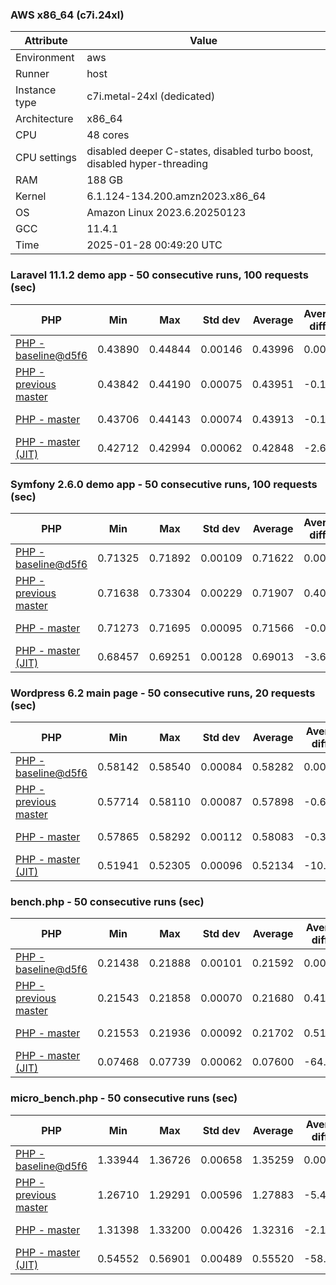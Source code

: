 ### AWS x86_64 (c7i.24xl)

|  Attribute    |     Value      |
|---------------|----------------|
| Environment   |aws|
| Runner        |host|
| Instance type |c7i.metal-24xl (dedicated)|
| Architecture  |x86_64
| CPU           |48 cores|
| CPU settings  |disabled deeper C-states, disabled turbo boost, disabled hyper-threading|
| RAM           |188 GB|
| Kernel        |6.1.124-134.200.amzn2023.x86_64|
| OS            |Amazon Linux 2023.6.20250123|
| GCC           |11.4.1|
| Time          |2025-01-28 00:49:20 UTC|

### Laravel 11.1.2 demo app - 50 consecutive runs, 100 requests (sec)

|     PHP     |     Min     |     Max     |    Std dev   |   Average  |  Average diff % |   Median   | Median diff % |     Memory    |
|-------------|-------------|-------------|--------------|------------|-----------------|------------|---------------|---------------|
|[PHP - baseline@d5f6](https://github.com/php/php-src/commit/d5f6e56610)|0.43890|0.44844|0.00146|0.43996|0.00%|0.43967|0.00%|41.86 MB|
|[PHP - previous master](https://github.com/php/php-src/commit/60ee42eb3e)|0.43842|0.44190|0.00075|0.43951|-0.10%|0.43939|-0.06%|41.76 MB|
|[PHP - master](https://github.com/php/php-src/commit/06c41ec6c5)|0.43706|0.44143|0.00074|0.43913|-0.19%|0.43906|-0.14%|41.83 MB|
|[PHP - master (JIT)](https://github.com/php/php-src/commit/06c41ec6c5)|0.42712|0.42994|0.00062|0.42848|-2.61%|0.42849|-2.54%|50.79 MB|

### Symfony 2.6.0 demo app - 50 consecutive runs, 100 requests (sec)

|     PHP     |     Min     |     Max     |    Std dev   |   Average  |  Average diff % |   Median   | Median diff % |     Memory    |
|-------------|-------------|-------------|--------------|------------|-----------------|------------|---------------|---------------|
|[PHP - baseline@d5f6](https://github.com/php/php-src/commit/d5f6e56610)|0.71325|0.71892|0.00109|0.71622|0.00%|0.71610|0.00%|37.39 MB|
|[PHP - previous master](https://github.com/php/php-src/commit/60ee42eb3e)|0.71638|0.73304|0.00229|0.71907|0.40%|0.71884|0.38%|37.46 MB|
|[PHP - master](https://github.com/php/php-src/commit/06c41ec6c5)|0.71273|0.71695|0.00095|0.71566|-0.08%|0.71585|-0.04%|37.52 MB|
|[PHP - master (JIT)](https://github.com/php/php-src/commit/06c41ec6c5)|0.68457|0.69251|0.00128|0.69013|-3.64%|0.69023|-3.61%|44.52 MB|

### Wordpress 6.2 main page - 50 consecutive runs, 20 requests (sec)

|     PHP     |     Min     |     Max     |    Std dev   |   Average  |  Average diff % |   Median   | Median diff % |     Memory    |
|-------------|-------------|-------------|--------------|------------|-----------------|------------|---------------|---------------|
|[PHP - baseline@d5f6](https://github.com/php/php-src/commit/d5f6e56610)|0.58142|0.58540|0.00084|0.58282|0.00%|0.58270|0.00%|43.01 MB|
|[PHP - previous master](https://github.com/php/php-src/commit/60ee42eb3e)|0.57714|0.58110|0.00087|0.57898|-0.66%|0.57898|-0.64%|42.85 MB|
|[PHP - master](https://github.com/php/php-src/commit/06c41ec6c5)|0.57865|0.58292|0.00112|0.58083|-0.34%|0.58088|-0.31%|42.92 MB|
|[PHP - master (JIT)](https://github.com/php/php-src/commit/06c41ec6c5)|0.51941|0.52305|0.00096|0.52134|-10.55%|0.52134|-10.53%|62.47 MB|

### bench.php - 50 consecutive runs (sec)

|     PHP     |     Min     |     Max     |    Std dev   |   Average  |  Average diff % |   Median   | Median diff % |     Memory    |
|-------------|-------------|-------------|--------------|------------|-----------------|------------|---------------|---------------|
|[PHP - baseline@d5f6](https://github.com/php/php-src/commit/d5f6e56610)|0.21438|0.21888|0.00101|0.21592|0.00%|0.21561|0.00%|26.18 MB|
|[PHP - previous master](https://github.com/php/php-src/commit/60ee42eb3e)|0.21543|0.21858|0.00070|0.21680|0.41%|0.21681|0.56%|26.12 MB|
|[PHP - master](https://github.com/php/php-src/commit/06c41ec6c5)|0.21553|0.21936|0.00092|0.21702|0.51%|0.21690|0.60%|26.19 MB|
|[PHP - master (JIT)](https://github.com/php/php-src/commit/06c41ec6c5)|0.07468|0.07739|0.00062|0.07600|-64.80%|0.07585|-64.82%|27.28 MB|

### micro_bench.php - 50 consecutive runs (sec)

|     PHP     |     Min     |     Max     |    Std dev   |   Average  |  Average diff % |   Median   | Median diff % |     Memory    |
|-------------|-------------|-------------|--------------|------------|-----------------|------------|---------------|---------------|
|[PHP - baseline@d5f6](https://github.com/php/php-src/commit/d5f6e56610)|1.33944|1.36726|0.00658|1.35259|0.00%|1.35134|0.00%|20.44 MB|
|[PHP - previous master](https://github.com/php/php-src/commit/60ee42eb3e)|1.26710|1.29291|0.00596|1.27883|-5.45%|1.27776|-5.44%|20.38 MB|
|[PHP - master](https://github.com/php/php-src/commit/06c41ec6c5)|1.31398|1.33200|0.00426|1.32316|-2.18%|1.32269|-2.12%|20.45 MB|
|[PHP - master (JIT)](https://github.com/php/php-src/commit/06c41ec6c5)|0.54552|0.56901|0.00489|0.55520|-58.95%|0.55555|-58.89%|21.71 MB|
